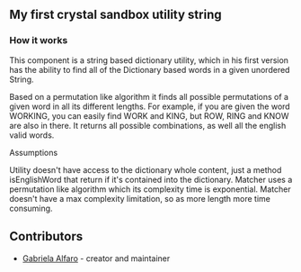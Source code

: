 ## My first crystal sandbox utility string

### How it works

This component is a string based dictionary utility, which in his first version has the ability to find all of the Dictionary based words in a given unordered String.

Based on a permutation like algorithm it finds all possible permutations of a given word in all its different lengths. For example, if you are given the word WORKING, you can easily find WORK and KING, but ROW, RING and KNOW are also in there. It returns all possible combinations, as well all the english valid words.

Assumptions

Utility doesn't have access to the dictionary whole content, just a method isEnglishWord that return if it's contained into the dictionary.
Matcher uses a permutation like algorithm which its complexity time is exponential.
Matcher doesn't have a max complexity limitation, so as more length more time consuming.


## Contributors

- [Gabriela Alfaro](https://github.com/your-github-user) - creator and maintainer
